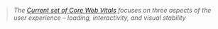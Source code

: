 > *The [Current set of Core Web Vitals](https://developers.google.com/search/blog/2021/08/simplifying-the-page-experience-report) focuses on three aspects of the user experience – loading, interactivity, and visual stability*